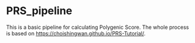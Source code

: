 # PRS_pipeline

This is a basic pipeline for calculating Polygenic Score. The whole process is based on https://choishingwan.github.io/PRS-Tutorial/.
